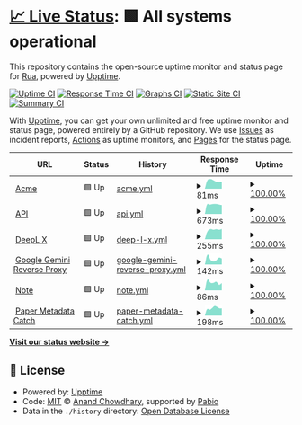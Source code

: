 # [📈 Live Status](https://uptime.rua.dev): <!--live status--> **🟩 All systems operational**

This repository contains the open-source uptime monitor and status page for [Rua](https://uptime.rua.dev), powered by [Upptime](https://github.com/upptime/upptime).

[![Uptime CI](https://github.com/RuaDev/upptime/workflows/Uptime%20CI/badge.svg)](https://github.com/RuaDev/upptime/actions?query=workflow%3A%22Uptime+CI%22)
[![Response Time CI](https://github.com/RuaDev/upptime/workflows/Response%20Time%20CI/badge.svg)](https://github.com/RuaDev/upptime/actions?query=workflow%3A%22Response+Time+CI%22)
[![Graphs CI](https://github.com/RuaDev/upptime/workflows/Graphs%20CI/badge.svg)](https://github.com/RuaDev/upptime/actions?query=workflow%3A%22Graphs+CI%22)
[![Static Site CI](https://github.com/RuaDev/upptime/workflows/Static%20Site%20CI/badge.svg)](https://github.com/RuaDev/upptime/actions?query=workflow%3A%22Static+Site+CI%22)
[![Summary CI](https://github.com/RuaDev/upptime/workflows/Summary%20CI/badge.svg)](https://github.com/RuaDev/upptime/actions?query=workflow%3A%22Summary+CI%22)

With [Upptime](https://upptime.js.org), you can get your own unlimited and free uptime monitor and status page, powered entirely by a GitHub repository. We use [Issues](https://github.com/RuaDev/upptime/issues) as incident reports, [Actions](https://github.com/RuaDev/upptime/actions) as uptime monitors, and [Pages](https://uptime.rua.dev) for the status page.

<!--start: status pages-->
<!-- This summary is generated by Upptime (https://github.com/upptime/upptime) -->
<!-- Do not edit this manually, your changes will be overwritten -->
<!-- prettier-ignore -->
| URL | Status | History | Response Time | Uptime |
| --- | ------ | ------- | ------------- | ------ |
| <img alt="" src="https://icons.duckduckgo.com/ip3/acme.rua.dev.ico" height="13"> [Acme](https://acme.rua.dev) | 🟩 Up | [acme.yml](https://github.com/RuaDev/upptime/commits/HEAD/history/acme.yml) | <details><summary><img alt="Response time graph" src="./graphs/acme/response-time-week.png" height="20"> 81ms</summary><br><a href="https://uptime.rua.dev/history/acme"><img alt="Response time 81" src="https://img.shields.io/endpoint?url=https%3A%2F%2Fraw.githubusercontent.com%2FRuaDev%2Fupptime%2FHEAD%2Fapi%2Facme%2Fresponse-time.json"></a><br><a href="https://uptime.rua.dev/history/acme"><img alt="24-hour response time 72" src="https://img.shields.io/endpoint?url=https%3A%2F%2Fraw.githubusercontent.com%2FRuaDev%2Fupptime%2FHEAD%2Fapi%2Facme%2Fresponse-time-day.json"></a><br><a href="https://uptime.rua.dev/history/acme"><img alt="7-day response time 81" src="https://img.shields.io/endpoint?url=https%3A%2F%2Fraw.githubusercontent.com%2FRuaDev%2Fupptime%2FHEAD%2Fapi%2Facme%2Fresponse-time-week.json"></a><br><a href="https://uptime.rua.dev/history/acme"><img alt="30-day response time 81" src="https://img.shields.io/endpoint?url=https%3A%2F%2Fraw.githubusercontent.com%2FRuaDev%2Fupptime%2FHEAD%2Fapi%2Facme%2Fresponse-time-month.json"></a><br><a href="https://uptime.rua.dev/history/acme"><img alt="1-year response time 81" src="https://img.shields.io/endpoint?url=https%3A%2F%2Fraw.githubusercontent.com%2FRuaDev%2Fupptime%2FHEAD%2Fapi%2Facme%2Fresponse-time-year.json"></a></details> | <details><summary><a href="https://uptime.rua.dev/history/acme">100.00%</a></summary><a href="https://uptime.rua.dev/history/acme"><img alt="All-time uptime 100.00%" src="https://img.shields.io/endpoint?url=https%3A%2F%2Fraw.githubusercontent.com%2FRuaDev%2Fupptime%2FHEAD%2Fapi%2Facme%2Fuptime.json"></a><br><a href="https://uptime.rua.dev/history/acme"><img alt="24-hour uptime 100.00%" src="https://img.shields.io/endpoint?url=https%3A%2F%2Fraw.githubusercontent.com%2FRuaDev%2Fupptime%2FHEAD%2Fapi%2Facme%2Fuptime-day.json"></a><br><a href="https://uptime.rua.dev/history/acme"><img alt="7-day uptime 100.00%" src="https://img.shields.io/endpoint?url=https%3A%2F%2Fraw.githubusercontent.com%2FRuaDev%2Fupptime%2FHEAD%2Fapi%2Facme%2Fuptime-week.json"></a><br><a href="https://uptime.rua.dev/history/acme"><img alt="30-day uptime 100.00%" src="https://img.shields.io/endpoint?url=https%3A%2F%2Fraw.githubusercontent.com%2FRuaDev%2Fupptime%2FHEAD%2Fapi%2Facme%2Fuptime-month.json"></a><br><a href="https://uptime.rua.dev/history/acme"><img alt="1-year uptime 100.00%" src="https://img.shields.io/endpoint?url=https%3A%2F%2Fraw.githubusercontent.com%2FRuaDev%2Fupptime%2FHEAD%2Fapi%2Facme%2Fuptime-year.json"></a></details>
| <img alt="" src="https://icons.duckduckgo.com/ip3/api.rua.dev.ico" height="13"> [API](https://api.rua.dev) | 🟩 Up | [api.yml](https://github.com/RuaDev/upptime/commits/HEAD/history/api.yml) | <details><summary><img alt="Response time graph" src="./graphs/api/response-time-week.png" height="20"> 673ms</summary><br><a href="https://uptime.rua.dev/history/api"><img alt="Response time 673" src="https://img.shields.io/endpoint?url=https%3A%2F%2Fraw.githubusercontent.com%2FRuaDev%2Fupptime%2FHEAD%2Fapi%2Fapi%2Fresponse-time.json"></a><br><a href="https://uptime.rua.dev/history/api"><img alt="24-hour response time 671" src="https://img.shields.io/endpoint?url=https%3A%2F%2Fraw.githubusercontent.com%2FRuaDev%2Fupptime%2FHEAD%2Fapi%2Fapi%2Fresponse-time-day.json"></a><br><a href="https://uptime.rua.dev/history/api"><img alt="7-day response time 673" src="https://img.shields.io/endpoint?url=https%3A%2F%2Fraw.githubusercontent.com%2FRuaDev%2Fupptime%2FHEAD%2Fapi%2Fapi%2Fresponse-time-week.json"></a><br><a href="https://uptime.rua.dev/history/api"><img alt="30-day response time 673" src="https://img.shields.io/endpoint?url=https%3A%2F%2Fraw.githubusercontent.com%2FRuaDev%2Fupptime%2FHEAD%2Fapi%2Fapi%2Fresponse-time-month.json"></a><br><a href="https://uptime.rua.dev/history/api"><img alt="1-year response time 673" src="https://img.shields.io/endpoint?url=https%3A%2F%2Fraw.githubusercontent.com%2FRuaDev%2Fupptime%2FHEAD%2Fapi%2Fapi%2Fresponse-time-year.json"></a></details> | <details><summary><a href="https://uptime.rua.dev/history/api">100.00%</a></summary><a href="https://uptime.rua.dev/history/api"><img alt="All-time uptime 100.00%" src="https://img.shields.io/endpoint?url=https%3A%2F%2Fraw.githubusercontent.com%2FRuaDev%2Fupptime%2FHEAD%2Fapi%2Fapi%2Fuptime.json"></a><br><a href="https://uptime.rua.dev/history/api"><img alt="24-hour uptime 100.00%" src="https://img.shields.io/endpoint?url=https%3A%2F%2Fraw.githubusercontent.com%2FRuaDev%2Fupptime%2FHEAD%2Fapi%2Fapi%2Fuptime-day.json"></a><br><a href="https://uptime.rua.dev/history/api"><img alt="7-day uptime 100.00%" src="https://img.shields.io/endpoint?url=https%3A%2F%2Fraw.githubusercontent.com%2FRuaDev%2Fupptime%2FHEAD%2Fapi%2Fapi%2Fuptime-week.json"></a><br><a href="https://uptime.rua.dev/history/api"><img alt="30-day uptime 100.00%" src="https://img.shields.io/endpoint?url=https%3A%2F%2Fraw.githubusercontent.com%2FRuaDev%2Fupptime%2FHEAD%2Fapi%2Fapi%2Fuptime-month.json"></a><br><a href="https://uptime.rua.dev/history/api"><img alt="1-year uptime 100.00%" src="https://img.shields.io/endpoint?url=https%3A%2F%2Fraw.githubusercontent.com%2FRuaDev%2Fupptime%2FHEAD%2Fapi%2Fapi%2Fuptime-year.json"></a></details>
| <img alt="" src="https://icons.duckduckgo.com/ip3/deeplx.rua.dev.ico" height="13"> [DeepL X](https://deeplx.rua.dev) | 🟩 Up | [deep-l-x.yml](https://github.com/RuaDev/upptime/commits/HEAD/history/deep-l-x.yml) | <details><summary><img alt="Response time graph" src="./graphs/deep-l-x/response-time-week.png" height="20"> 255ms</summary><br><a href="https://uptime.rua.dev/history/deep-l-x"><img alt="Response time 255" src="https://img.shields.io/endpoint?url=https%3A%2F%2Fraw.githubusercontent.com%2FRuaDev%2Fupptime%2FHEAD%2Fapi%2Fdeep-l-x%2Fresponse-time.json"></a><br><a href="https://uptime.rua.dev/history/deep-l-x"><img alt="24-hour response time 271" src="https://img.shields.io/endpoint?url=https%3A%2F%2Fraw.githubusercontent.com%2FRuaDev%2Fupptime%2FHEAD%2Fapi%2Fdeep-l-x%2Fresponse-time-day.json"></a><br><a href="https://uptime.rua.dev/history/deep-l-x"><img alt="7-day response time 255" src="https://img.shields.io/endpoint?url=https%3A%2F%2Fraw.githubusercontent.com%2FRuaDev%2Fupptime%2FHEAD%2Fapi%2Fdeep-l-x%2Fresponse-time-week.json"></a><br><a href="https://uptime.rua.dev/history/deep-l-x"><img alt="30-day response time 255" src="https://img.shields.io/endpoint?url=https%3A%2F%2Fraw.githubusercontent.com%2FRuaDev%2Fupptime%2FHEAD%2Fapi%2Fdeep-l-x%2Fresponse-time-month.json"></a><br><a href="https://uptime.rua.dev/history/deep-l-x"><img alt="1-year response time 255" src="https://img.shields.io/endpoint?url=https%3A%2F%2Fraw.githubusercontent.com%2FRuaDev%2Fupptime%2FHEAD%2Fapi%2Fdeep-l-x%2Fresponse-time-year.json"></a></details> | <details><summary><a href="https://uptime.rua.dev/history/deep-l-x">100.00%</a></summary><a href="https://uptime.rua.dev/history/deep-l-x"><img alt="All-time uptime 100.00%" src="https://img.shields.io/endpoint?url=https%3A%2F%2Fraw.githubusercontent.com%2FRuaDev%2Fupptime%2FHEAD%2Fapi%2Fdeep-l-x%2Fuptime.json"></a><br><a href="https://uptime.rua.dev/history/deep-l-x"><img alt="24-hour uptime 100.00%" src="https://img.shields.io/endpoint?url=https%3A%2F%2Fraw.githubusercontent.com%2FRuaDev%2Fupptime%2FHEAD%2Fapi%2Fdeep-l-x%2Fuptime-day.json"></a><br><a href="https://uptime.rua.dev/history/deep-l-x"><img alt="7-day uptime 100.00%" src="https://img.shields.io/endpoint?url=https%3A%2F%2Fraw.githubusercontent.com%2FRuaDev%2Fupptime%2FHEAD%2Fapi%2Fdeep-l-x%2Fuptime-week.json"></a><br><a href="https://uptime.rua.dev/history/deep-l-x"><img alt="30-day uptime 100.00%" src="https://img.shields.io/endpoint?url=https%3A%2F%2Fraw.githubusercontent.com%2FRuaDev%2Fupptime%2FHEAD%2Fapi%2Fdeep-l-x%2Fuptime-month.json"></a><br><a href="https://uptime.rua.dev/history/deep-l-x"><img alt="1-year uptime 100.00%" src="https://img.shields.io/endpoint?url=https%3A%2F%2Fraw.githubusercontent.com%2FRuaDev%2Fupptime%2FHEAD%2Fapi%2Fdeep-l-x%2Fuptime-year.json"></a></details>
| <img alt="" src="https://icons.duckduckgo.com/ip3/gemini.rua.dev.ico" height="13"> [Google Gemini Reverse Proxy](https://gemini.rua.dev) | 🟩 Up | [google-gemini-reverse-proxy.yml](https://github.com/RuaDev/upptime/commits/HEAD/history/google-gemini-reverse-proxy.yml) | <details><summary><img alt="Response time graph" src="./graphs/google-gemini-reverse-proxy/response-time-week.png" height="20"> 142ms</summary><br><a href="https://uptime.rua.dev/history/google-gemini-reverse-proxy"><img alt="Response time 142" src="https://img.shields.io/endpoint?url=https%3A%2F%2Fraw.githubusercontent.com%2FRuaDev%2Fupptime%2FHEAD%2Fapi%2Fgoogle-gemini-reverse-proxy%2Fresponse-time.json"></a><br><a href="https://uptime.rua.dev/history/google-gemini-reverse-proxy"><img alt="24-hour response time 98" src="https://img.shields.io/endpoint?url=https%3A%2F%2Fraw.githubusercontent.com%2FRuaDev%2Fupptime%2FHEAD%2Fapi%2Fgoogle-gemini-reverse-proxy%2Fresponse-time-day.json"></a><br><a href="https://uptime.rua.dev/history/google-gemini-reverse-proxy"><img alt="7-day response time 142" src="https://img.shields.io/endpoint?url=https%3A%2F%2Fraw.githubusercontent.com%2FRuaDev%2Fupptime%2FHEAD%2Fapi%2Fgoogle-gemini-reverse-proxy%2Fresponse-time-week.json"></a><br><a href="https://uptime.rua.dev/history/google-gemini-reverse-proxy"><img alt="30-day response time 142" src="https://img.shields.io/endpoint?url=https%3A%2F%2Fraw.githubusercontent.com%2FRuaDev%2Fupptime%2FHEAD%2Fapi%2Fgoogle-gemini-reverse-proxy%2Fresponse-time-month.json"></a><br><a href="https://uptime.rua.dev/history/google-gemini-reverse-proxy"><img alt="1-year response time 142" src="https://img.shields.io/endpoint?url=https%3A%2F%2Fraw.githubusercontent.com%2FRuaDev%2Fupptime%2FHEAD%2Fapi%2Fgoogle-gemini-reverse-proxy%2Fresponse-time-year.json"></a></details> | <details><summary><a href="https://uptime.rua.dev/history/google-gemini-reverse-proxy">100.00%</a></summary><a href="https://uptime.rua.dev/history/google-gemini-reverse-proxy"><img alt="All-time uptime 100.00%" src="https://img.shields.io/endpoint?url=https%3A%2F%2Fraw.githubusercontent.com%2FRuaDev%2Fupptime%2FHEAD%2Fapi%2Fgoogle-gemini-reverse-proxy%2Fuptime.json"></a><br><a href="https://uptime.rua.dev/history/google-gemini-reverse-proxy"><img alt="24-hour uptime 100.00%" src="https://img.shields.io/endpoint?url=https%3A%2F%2Fraw.githubusercontent.com%2FRuaDev%2Fupptime%2FHEAD%2Fapi%2Fgoogle-gemini-reverse-proxy%2Fuptime-day.json"></a><br><a href="https://uptime.rua.dev/history/google-gemini-reverse-proxy"><img alt="7-day uptime 100.00%" src="https://img.shields.io/endpoint?url=https%3A%2F%2Fraw.githubusercontent.com%2FRuaDev%2Fupptime%2FHEAD%2Fapi%2Fgoogle-gemini-reverse-proxy%2Fuptime-week.json"></a><br><a href="https://uptime.rua.dev/history/google-gemini-reverse-proxy"><img alt="30-day uptime 100.00%" src="https://img.shields.io/endpoint?url=https%3A%2F%2Fraw.githubusercontent.com%2FRuaDev%2Fupptime%2FHEAD%2Fapi%2Fgoogle-gemini-reverse-proxy%2Fuptime-month.json"></a><br><a href="https://uptime.rua.dev/history/google-gemini-reverse-proxy"><img alt="1-year uptime 100.00%" src="https://img.shields.io/endpoint?url=https%3A%2F%2Fraw.githubusercontent.com%2FRuaDev%2Fupptime%2FHEAD%2Fapi%2Fgoogle-gemini-reverse-proxy%2Fuptime-year.json"></a></details>
| <img alt="" src="https://icons.duckduckgo.com/ip3/note.rua.dev.ico" height="13"> [Note](https://note.rua.dev) | 🟩 Up | [note.yml](https://github.com/RuaDev/upptime/commits/HEAD/history/note.yml) | <details><summary><img alt="Response time graph" src="./graphs/note/response-time-week.png" height="20"> 86ms</summary><br><a href="https://uptime.rua.dev/history/note"><img alt="Response time 86" src="https://img.shields.io/endpoint?url=https%3A%2F%2Fraw.githubusercontent.com%2FRuaDev%2Fupptime%2FHEAD%2Fapi%2Fnote%2Fresponse-time.json"></a><br><a href="https://uptime.rua.dev/history/note"><img alt="24-hour response time 101" src="https://img.shields.io/endpoint?url=https%3A%2F%2Fraw.githubusercontent.com%2FRuaDev%2Fupptime%2FHEAD%2Fapi%2Fnote%2Fresponse-time-day.json"></a><br><a href="https://uptime.rua.dev/history/note"><img alt="7-day response time 86" src="https://img.shields.io/endpoint?url=https%3A%2F%2Fraw.githubusercontent.com%2FRuaDev%2Fupptime%2FHEAD%2Fapi%2Fnote%2Fresponse-time-week.json"></a><br><a href="https://uptime.rua.dev/history/note"><img alt="30-day response time 86" src="https://img.shields.io/endpoint?url=https%3A%2F%2Fraw.githubusercontent.com%2FRuaDev%2Fupptime%2FHEAD%2Fapi%2Fnote%2Fresponse-time-month.json"></a><br><a href="https://uptime.rua.dev/history/note"><img alt="1-year response time 86" src="https://img.shields.io/endpoint?url=https%3A%2F%2Fraw.githubusercontent.com%2FRuaDev%2Fupptime%2FHEAD%2Fapi%2Fnote%2Fresponse-time-year.json"></a></details> | <details><summary><a href="https://uptime.rua.dev/history/note">100.00%</a></summary><a href="https://uptime.rua.dev/history/note"><img alt="All-time uptime 100.00%" src="https://img.shields.io/endpoint?url=https%3A%2F%2Fraw.githubusercontent.com%2FRuaDev%2Fupptime%2FHEAD%2Fapi%2Fnote%2Fuptime.json"></a><br><a href="https://uptime.rua.dev/history/note"><img alt="24-hour uptime 100.00%" src="https://img.shields.io/endpoint?url=https%3A%2F%2Fraw.githubusercontent.com%2FRuaDev%2Fupptime%2FHEAD%2Fapi%2Fnote%2Fuptime-day.json"></a><br><a href="https://uptime.rua.dev/history/note"><img alt="7-day uptime 100.00%" src="https://img.shields.io/endpoint?url=https%3A%2F%2Fraw.githubusercontent.com%2FRuaDev%2Fupptime%2FHEAD%2Fapi%2Fnote%2Fuptime-week.json"></a><br><a href="https://uptime.rua.dev/history/note"><img alt="30-day uptime 100.00%" src="https://img.shields.io/endpoint?url=https%3A%2F%2Fraw.githubusercontent.com%2FRuaDev%2Fupptime%2FHEAD%2Fapi%2Fnote%2Fuptime-month.json"></a><br><a href="https://uptime.rua.dev/history/note"><img alt="1-year uptime 100.00%" src="https://img.shields.io/endpoint?url=https%3A%2F%2Fraw.githubusercontent.com%2FRuaDev%2Fupptime%2FHEAD%2Fapi%2Fnote%2Fuptime-year.json"></a></details>
| <img alt="" src="https://icons.duckduckgo.com/ip3/pmd.rua.dev.ico" height="13"> [Paper Metadata Catch](https://pmd.rua.dev) | 🟩 Up | [paper-metadata-catch.yml](https://github.com/RuaDev/upptime/commits/HEAD/history/paper-metadata-catch.yml) | <details><summary><img alt="Response time graph" src="./graphs/paper-metadata-catch/response-time-week.png" height="20"> 198ms</summary><br><a href="https://uptime.rua.dev/history/paper-metadata-catch"><img alt="Response time 198" src="https://img.shields.io/endpoint?url=https%3A%2F%2Fraw.githubusercontent.com%2FRuaDev%2Fupptime%2FHEAD%2Fapi%2Fpaper-metadata-catch%2Fresponse-time.json"></a><br><a href="https://uptime.rua.dev/history/paper-metadata-catch"><img alt="24-hour response time 197" src="https://img.shields.io/endpoint?url=https%3A%2F%2Fraw.githubusercontent.com%2FRuaDev%2Fupptime%2FHEAD%2Fapi%2Fpaper-metadata-catch%2Fresponse-time-day.json"></a><br><a href="https://uptime.rua.dev/history/paper-metadata-catch"><img alt="7-day response time 198" src="https://img.shields.io/endpoint?url=https%3A%2F%2Fraw.githubusercontent.com%2FRuaDev%2Fupptime%2FHEAD%2Fapi%2Fpaper-metadata-catch%2Fresponse-time-week.json"></a><br><a href="https://uptime.rua.dev/history/paper-metadata-catch"><img alt="30-day response time 198" src="https://img.shields.io/endpoint?url=https%3A%2F%2Fraw.githubusercontent.com%2FRuaDev%2Fupptime%2FHEAD%2Fapi%2Fpaper-metadata-catch%2Fresponse-time-month.json"></a><br><a href="https://uptime.rua.dev/history/paper-metadata-catch"><img alt="1-year response time 198" src="https://img.shields.io/endpoint?url=https%3A%2F%2Fraw.githubusercontent.com%2FRuaDev%2Fupptime%2FHEAD%2Fapi%2Fpaper-metadata-catch%2Fresponse-time-year.json"></a></details> | <details><summary><a href="https://uptime.rua.dev/history/paper-metadata-catch">100.00%</a></summary><a href="https://uptime.rua.dev/history/paper-metadata-catch"><img alt="All-time uptime 100.00%" src="https://img.shields.io/endpoint?url=https%3A%2F%2Fraw.githubusercontent.com%2FRuaDev%2Fupptime%2FHEAD%2Fapi%2Fpaper-metadata-catch%2Fuptime.json"></a><br><a href="https://uptime.rua.dev/history/paper-metadata-catch"><img alt="24-hour uptime 100.00%" src="https://img.shields.io/endpoint?url=https%3A%2F%2Fraw.githubusercontent.com%2FRuaDev%2Fupptime%2FHEAD%2Fapi%2Fpaper-metadata-catch%2Fuptime-day.json"></a><br><a href="https://uptime.rua.dev/history/paper-metadata-catch"><img alt="7-day uptime 100.00%" src="https://img.shields.io/endpoint?url=https%3A%2F%2Fraw.githubusercontent.com%2FRuaDev%2Fupptime%2FHEAD%2Fapi%2Fpaper-metadata-catch%2Fuptime-week.json"></a><br><a href="https://uptime.rua.dev/history/paper-metadata-catch"><img alt="30-day uptime 100.00%" src="https://img.shields.io/endpoint?url=https%3A%2F%2Fraw.githubusercontent.com%2FRuaDev%2Fupptime%2FHEAD%2Fapi%2Fpaper-metadata-catch%2Fuptime-month.json"></a><br><a href="https://uptime.rua.dev/history/paper-metadata-catch"><img alt="1-year uptime 100.00%" src="https://img.shields.io/endpoint?url=https%3A%2F%2Fraw.githubusercontent.com%2FRuaDev%2Fupptime%2FHEAD%2Fapi%2Fpaper-metadata-catch%2Fuptime-year.json"></a></details>

<!--end: status pages-->

[**Visit our status website →**](https://uptime.rua.dev)

## 📄 License

- Powered by: [Upptime](https://github.com/upptime/upptime)
- Code: [MIT](./LICENSE) © [Anand Chowdhary](https://anandchowdhary.com), supported by [Pabio](https://pabio.com)
- Data in the `./history` directory: [Open Database License](https://opendatacommons.org/licenses/odbl/1-0/)
